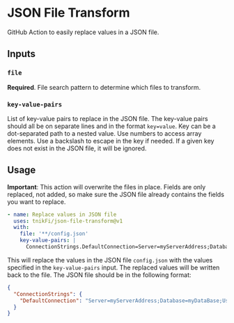# JSON File Transform

GitHub Action to easily replace values in a JSON file.

## Inputs

### `file`

**Required**. File search pattern to determine which files to transform.

### `key-value-pairs`

List of key-value pairs to replace in the JSON file. The key-value pairs should all be on separate lines and in the format `key=value`. Key can be a dot-separated path to a nested value. Use numbers to access array elements. Use a backslash to escape in the key if needed. If a given key does not exist in the JSON file, it will be ignored.

## Usage

**Important**: This action will overwrite the files in place. Fields are only replaced, not added, so make sure the JSON file already contains the fields you want to replace.

```yaml
- name: Replace values in JSON file
  uses: tnikFi/json-file-transform@v1
  with:
    file: '**/config.json'
    key-value-pairs: |
      ConnectionStrings.DefaultConnection=Server=myServerAddress;Database=myDataBase;User Id=myUsername;Password=myPassword;
```

This will replace the values in the JSON file `config.json` with the values specified in the `key-value-pairs` input. The replaced values will be written back to the file. The JSON file should be in the following format:

```json
{
  "ConnectionStrings": {
    "DefaultConnection": "Server=myServerAddress;Database=myDataBase;User Id=myUsername;Password=myPassword;"
  }
}
```
